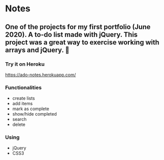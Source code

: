 # Notes

## One of the projects for my first portfolio (June 2020). A to-do list made with jQuery. This project was a great way to exercise working with arrays and jQuery. :memo:

### Try it on Heroku

https://ado-notes.herokuapp.com/

### Functionalities
* create lists 
* add items 
* mark as complete 
* show/hide completed 
* search 
* delete

### Using
* jQuery
* CSS3

